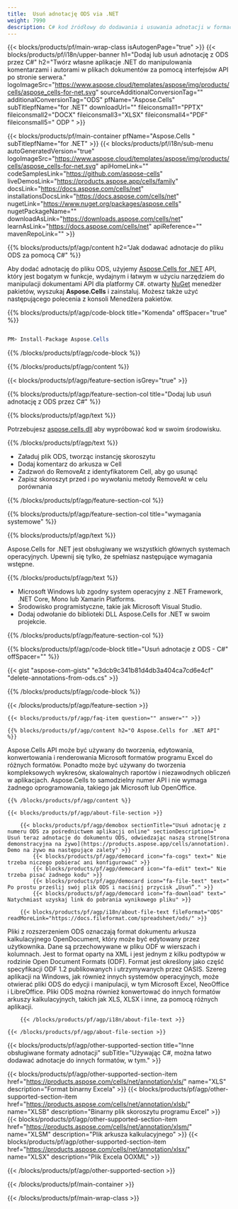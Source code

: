 ```yaml
---
title:  Usuń adnotację ODS via .NET
weight: 7990
description: C# kod źródłowy do dodawania i usuwania adnotacji w formacie ODS na platformach .NET Framework, .NET Core, Mono lub Xamarin.
---
```

{{< blocks/products/pf/main-wrap-class isAutogenPage="true" >}}
{{< blocks/products/pf/i18n/upper-banner h1="Dodaj lub usuń adnotację z ODS przez C#" h2="Twórz własne aplikacje .NET do manipulowania komentarzami i autorami w plikach dokumentów za pomocą interfejsów API po stronie serwera." logoImageSrc="https://www.aspose.cloud/templates/aspose/img/products/cells/aspose_cells-for-net.svg" sourceAdditionalConversionTag="" additionalConversionTag="ODS" pfName="Aspose.Cells" subTitlepfName="for .NET" downloadUrl="" fileiconsmall1="PPTX" fileiconsmall2="DOCX" fileiconsmall3="XLSX" fileiconsmall4="PDF" fileiconsmall5=" ODP " >}}

{{< blocks/products/pf/main-container pfName="Aspose.Cells " subTitlepfName="for .NET" >}}
{{< blocks/products/pf/i18n/sub-menu autoGeneratedVersion="true" logoImageSrc="https://www.aspose.cloud/templates/aspose/img/products/cells/aspose_cells-for-net.svg" apiHomeLink="" codeSamplesLink="https://github.com/aspose-cells" liveDemosLink="https://products.aspose.app/cells/family" docsLink="https://docs.aspose.com/cells/net" installationsDocsLink="https://docs.aspose.com/cells/net" nugetLink="https://www.nuget.org/packages/aspose.cells" nugetPackageName="" downloadAsLink="https://downloads.aspose.com/cells/net" learnAsLink="https://docs.aspose.com/cells/net" apiReference="" mavenRepoLink="" >}}

{{% blocks/products/pf/agp/content h2="Jak dodawać adnotacje do pliku ODS za pomocą C#" %}}

 Aby dodać adnotację do pliku ODS, użyjemy
 [Aspose.Cells for .NET](https://products.aspose.com/cells/net) 
 API, który jest bogatym w funkcje, wydajnym i łatwym w użyciu narzędziem do manipulacji dokumentami API dla platformy C#. otwarty
 [NuGet](https://www.nuget.org/packages/aspose.cells) 
 menedżer pakietów, wyszukaj
 **Aspose.Cells** 
 i zainstaluj. Możesz także użyć następującego polecenia z konsoli Menedżera pakietów.

{{% blocks/products/pf/agp/code-block title="Komenda" offSpacer="true" %}}

```cs

PM> Install-Package Aspose.Cells

```

{{% /blocks/products/pf/agp/code-block %}}

{{% /blocks/products/pf/agp/content %}}

{{< blocks/products/pf/agp/feature-section isGrey="true" >}}

{{% blocks/products/pf/agp/feature-section-col title="Dodaj lub usuń adnotację z ODS przez C#" %}}

{{% blocks/products/pf/agp/text %}}

 Potrzebujesz
 [aspose.cells.dll](https://downloads.aspose.com/cells/net) 
 aby wypróbować kod w swoim środowisku.

{{% /blocks/products/pf/agp/text %}}

+ Załaduj plik ODS, tworząc instancję skoroszytu
+ Dodaj komentarz do arkusza w Cell
+ Zadzwoń do RemoveAt z identyfikatorem Cell, aby go usunąć
+ Zapisz skoroszyt przed i po wywołaniu metody RemoveAt w celu porównania

{{% /blocks/products/pf/agp/feature-section-col %}}

{{% blocks/products/pf/agp/feature-section-col title="wymagania systemowe" %}}

{{% blocks/products/pf/agp/text %}}

 Aspose.Cells for .NET jest obsługiwany we wszystkich głównych systemach operacyjnych. Upewnij się tylko, że spełniasz następujące wymagania wstępne.

{{% /blocks/products/pf/agp/text %}}

- Microsoft Windows lub zgodny system operacyjny z .NET Framework, .NET Core, Mono lub Xamarin Platforms.
-  Środowisko programistyczne, takie jak Microsoft Visual Studio.
-  Dodaj odwołanie do biblioteki DLL Aspose.Cells for .NET w swoim projekcie.

{{% /blocks/products/pf/agp/feature-section-col %}}

{{% blocks/products/pf/agp/code-block title="Usuń adnotacje z ODS - C#" offSpacer="" %}}

{{< gist "aspose-com-gists" "e3dcb9c341b81d4db3a404ca7cd6e4cf" "delete-annotations-from-ods.cs" >}}

{{% /blocks/products/pf/agp/code-block %}}

{{< /blocks/products/pf/agp/feature-section >}}

    {{< blocks/products/pf/agp/faq-item question="" answer="" >}}
 

<!-- aboutfile Starts -->

    {{% blocks/products/pf/agp/content h2="O Aspose.Cells for .NET API" %}}

 Aspose.Cells API może być używany do tworzenia, edytowania, konwertowania i renderowania Microsoft formatów programu Excel do różnych formatów. Ponadto może być używany do tworzenia kompleksowych wykresów, skalowalnych raportów i niezawodnych obliczeń w aplikacjach. Aspose.Cells to samodzielny numer API i nie wymaga żadnego oprogramowania, takiego jak Microsoft lub OpenOffice.



    {{% /blocks/products/pf/agp/content %}}

    {{< blocks/products/pf/agp/about-file-section >}}

        {{< blocks/products/pf/agp/demobox sectionTitle="Usuń adnotację z numeru ODS za pośrednictwem aplikacji online" sectionDescription=" Usuń teraz adnotacje do dokumentu ODS, odwiedzając naszą stronę[Strona demonstracyjna na żywo](https://products.aspose.app/cells/annotation). Demo na żywo ma następujące zalety" >}}
            {{< blocks/products/pf/agp/democard icon="fa-cogs" text=" Nie trzeba niczego pobierać ani konfigurować" >}}
            {{< blocks/products/pf/agp/democard icon="fa-edit" text=" Nie trzeba pisać żadnego kodu" >}}
            {{< blocks/products/pf/agp/democard icon="fa-file-text" text=" Po prostu prześlij swój plik ODS i naciśnij przycisk „Usuń”." >}}
            {{< blocks/products/pf/agp/democard icon="fa-download" text=" Natychmiast uzyskaj link do pobrania wynikowego pliku" >}}

        {{< blocks/products/pf/agp/i18n/about-file-text fileFormat="ODS" readMoreLink="https://docs.fileformat.com/spreadsheet/ods/" >}}
Pliki z rozszerzeniem ODS oznaczają format dokumentu arkusza kalkulacyjnego OpenDocument, który może być edytowany przez użytkownika. Dane są przechowywane w pliku ODF w wierszach i kolumnach. Jest to format oparty na XML i jest jednym z kilku podtypów w rodzinie Open Document Formats (ODF). Format jest określony jako część specyfikacji ODF 1.2 publikowanych i utrzymywanych przez OASIS. Szereg aplikacji na Windows, jak również innych systemów operacyjnych, może otwierać pliki ODS do edycji i manipulacji, w tym Microsoft Excel, NeoOffice i LibreOffice. Pliki ODS można również konwertować do innych formatów arkuszy kalkulacyjnych, takich jak XLS, XLSX i inne, za pomocą różnych aplikacji.

        {{< /blocks/products/pf/agp/i18n/about-file-text >}}

    {{< /blocks/products/pf/agp/about-file-section >}}

<!-- aboutfile Ends -->

{{< blocks/products/pf/agp/other-supported-section title="Inne obsługiwane formaty adnotacji" subTitle="Używając C#, można łatwo dodawać adnotacje do innych formatów, w tym." >}}

{{< blocks/products/pf/agp/other-supported-section-item href="https://products.aspose.com/cells/net/annotation/xls/" name="XLS" description="Format binarny Excela" >}}
{{< blocks/products/pf/agp/other-supported-section-item href="https://products.aspose.com/cells/net/annotation/xlsb/" name="XLSB" description="Binarny plik skoroszytu programu Excel" >}}
{{< blocks/products/pf/agp/other-supported-section-item href="https://products.aspose.com/cells/net/annotation/xlsm/" name="XLSM" description="Plik arkusza kalkulacyjnego" >}}
{{< blocks/products/pf/agp/other-supported-section-item href="https://products.aspose.com/cells/net/annotation/xlsx/" name="XLSX" description="Plik Excela OOXML" >}}

{{< /blocks/products/pf/agp/other-supported-section >}}

{{< /blocks/products/pf/main-container >}}
    
{{< /blocks/products/pf/main-wrap-class >}}
